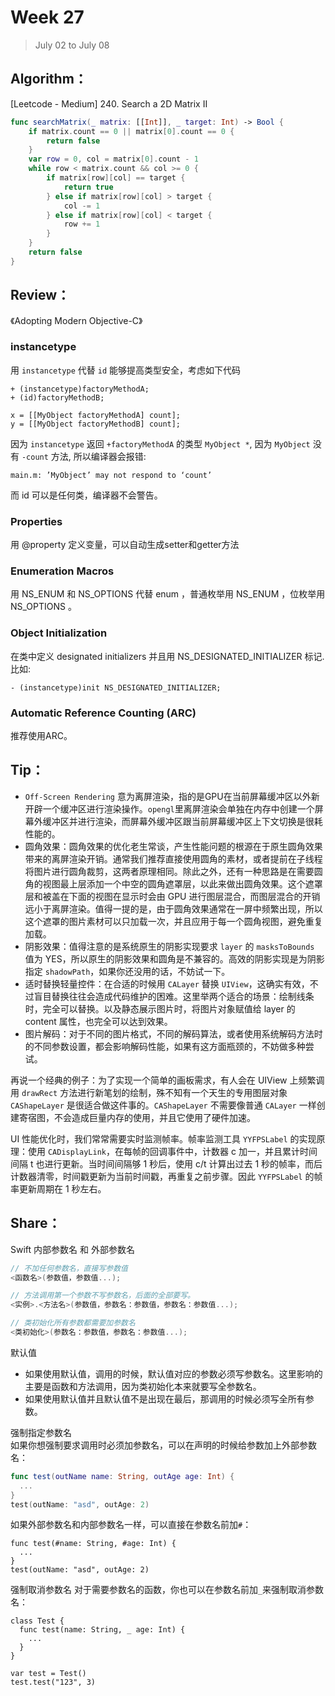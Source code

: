 # Week 27

> July 02 to July 08

## Algorithm：

[Leetcode - Medium] 240. Search a 2D Matrix II

```swift
func searchMatrix(_ matrix: [[Int]], _ target: Int) -> Bool {
    if matrix.count == 0 || matrix[0].count == 0 {
        return false
    }
    var row = 0, col = matrix[0].count - 1
    while row < matrix.count && col >= 0 {
        if matrix[row][col] == target {
            return true
        } else if matrix[row][col] > target {
            col -= 1
        } else if matrix[row][col] < target {
            row += 1
        }
    }
    return false
}
```

## Review：

《Adopting Modern Objective-C》

### instancetype

用 `instancetype` 代替 `id` 能够提高类型安全，考虑如下代码

```oc
+ (instancetype)factoryMethodA;
+ (id)factoryMethodB;

x = [[MyObject factoryMethodA] count];
y = [[MyObject factoryMethodB] count];
```

因为 `instancetype` 返回 `+factoryMethodA` 的类型 `MyObject *`, 因为 `MyObject` 没有 `-count` 方法, 所以编译器会报错:
```
main.m: ’MyObject’ may not respond to ‘count’
```

而 id 可以是任何类，编译器不会警告。

### Properties

用 @property 定义变量，可以自动生成setter和getter方法

### Enumeration Macros

用 NS_ENUM 和 NS_OPTIONS 代替 enum ，普通枚举用 NS_ENUM ，位枚举用 NS_OPTIONS 。

### Object Initialization

在类中定义 designated initializers 并且用 NS_DESIGNATED_INITIALIZER 标记. 比如:
```oc
- (instancetype)init NS_DESIGNATED_INITIALIZER;
```

### Automatic Reference Counting (ARC)

推荐使用ARC。

## Tip：

- `Off-Screen Rendering` 意为离屏渲染，指的是GPU在当前屏幕缓冲区以外新开辟一个缓冲区进行渲染操作。`opengl`里离屏渲染会单独在内存中创建一个屏幕外缓冲区并进行渲染，而屏幕外缓冲区跟当前屏幕缓冲区上下文切换是很耗性能的。
- 圆角效果：圆角效果的优化老生常谈，产生性能问题的根源在于原生圆角效果带来的离屏渲染开销。通常我们推荐直接使用圆角的素材，或者提前在子线程将图片进行圆角裁剪，这两者原理相同。除此之外，还有一种思路是在需要圆角的视图最上层添加一个中空的圆角遮罩层，以此来做出圆角效果。这个遮罩层和被盖在下面的视图在显示时会由 GPU 进行图层混合，而图层混合的开销远小于离屏渲染。值得一提的是，由于圆角效果通常在一屏中频繁出现，所以这个遮罩的图片素材可以只加载一次，并且应用于每一个圆角视图，避免重复加载。
- 阴影效果：值得注意的是系统原生的阴影实现要求 `layer` 的 `masksToBounds` 值为 YES，所以原生的阴影效果和圆角是不兼容的。高效的阴影实现是为阴影指定 `shadowPath`，如果你还没用的话，不妨试一下。
- 适时替换轻量控件：在合适的时候用 `CALayer` 替换 `UIView`，这确实有效，不过盲目替换往往会造成代码维护的困难。这里举两个适合的场景：绘制线条时，完全可以替换。以及静态展示图片时，将图片对象赋值给 layer 的 content 属性，也完全可以达到效果。
- 图片解码：对于不同的图片格式，不同的解码算法，或者使用系统解码方法时的不同参数设置，都会影响解码性能，如果有这方面瓶颈的，不妨做多种尝试。

再说一个经典的例子：为了实现一个简单的画板需求，有人会在 UIView 上频繁调用 `drawRect` 方法进行新笔划的绘制，殊不知有一个天生的专用图层对象 `CAShapeLayer` 是很适合做这件事的。`CAShapeLayer` 不需要像普通 `CALayer` 一样创建寄宿图，不会造成巨量内存的使用，并且它使用了硬件加速。

UI 性能优化时，我们常常需要实时监测帧率。帧率监测工具 `YYFPSLabel` 的实现原理：使用 `CADisplayLink`，在每帧的回调事件中，计数器 c 加一，并且累计时间间隔 t 也进行更新。当时间间隔够 1 秒后，使用 c/t 计算出过去 1 秒的帧率，而后计数器清零，时间戳更新为当前时间戳，再重复之前步骤。因此 `YYFPSLabel` 的帧率更新周期在 1 秒左右。


## Share：

Swift 内部参数名 和 外部参数名

```c
// 不加任何参数名，直接写参数值
<函数名>(参数值，参数值...);

// 方法调用第一个参数不写参数名，后面的全部要写。
<实例>.<方法名>(参数值，参数名：参数值，参数名：参数值...);

// 类初始化所有参数都需要加参数名
<类初始化>(参数名：参数值，参数名：参数值...);
```

默认值  
- 如果使用默认值，调用的时候，默认值对应的参数必须写参数名。这里影响的主要是函数和方法调用，因为类初始化本来就要写全参数名。
- 如果使用默认值并且默认值不是出现在最后，那调用的时候必须写全所有参数。

强制指定参数名  
如果你想强制要求调用时必须加参数名，可以在声明的时候给参数加上外部参数名：

```swift
func test(outName name: String, outAge age: Int) {
  ...
}
test(outName: "asd", outAge: 2)
```

如果外部参数名和内部参数名一样，可以直接在参数名前加`#`：

```
func test(#name: String, #age: Int) {
  ...
}
test(outName: "asd", outAge: 2)
```

强制取消参数名
对于需要参数名的函数，你也可以在参数名前加`_`来强制取消参数名：

```
class Test {
  func test(name: String, _ age: Int) {
    ...
  }
}

var test = Test()
test.test("123", 3)
```
